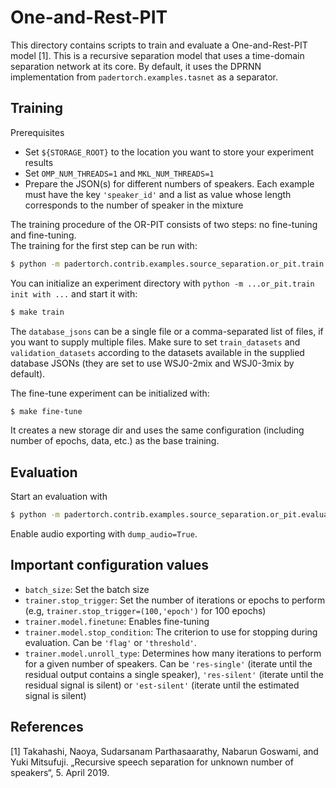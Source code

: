 One-and-Rest-PIT
================

This directory contains scripts to train and evaluate a One-and-Rest-PIT model [1].
This is a recursive separation model that uses a time-domain separation network at its core.
By default, it uses the DPRNN implementation from `padertorch.examples.tasnet` as a separator.

Training
--------

Prerequisites

 - Set `${STORAGE_ROOT}` to the location you want to store your experiment results
 - Set `OMP_NUM_THREADS=1` and `MKL_NUM_THREADS=1`
 - Prepare the JSON(s) for different numbers of speakers. Each example must have the key `'speaker_id'` and a list as 
     value whose length corresponds to the number of speaker in the mixture

The training procedure of the OR-PIT consists of two steps: no fine-tuning and fine-tuning.     
The training for the first step can be run with:
     
```bash
$ python -m padertorch.contrib.examples.source_separation.or_pit.train with database_jsons=${path_to_your_jsons}
 ```

You can initialize an experiment directory with `python -m ...or_pit.train init with ...` and start it with: 

```bash
$ make train
```

The `database_jsons` can be a single file or a comma-separated list of files, if you want to supply multiple files.
Make sure to set `train_datasets` and `validation_datasets` according to the datasets available in the supplied 
database JSONs (they are set to use WSJ0-2mix and WSJ0-3mix by default).

The fine-tune experiment can be initialized with:

```bash
$ make fine-tune
```

It creates a new storage dir and uses the same configuration (including number of epochs, data, etc.) as the base training.

Evaluation
----------

Start an evaluation with 

```bash
$ python -m padertorch.contrib.examples.source_separation.or_pit.evaluate with model_path=${path_to_the_model_dir} database_json=${path_to_the_json} "datasets=['your','datasets']"
```

Enable audio exporting with `dump_audio=True`.

Important configuration values
------------------------------

 - `batch_size`: Set the batch size
 - `trainer.stop_trigger`: Set the number of iterations or epochs to perform (e.g, `trainer.stop_trigger=(100,'epoch')` for 100 epochs)
 - `trainer.model.finetune`: Enables fine-tuning
 - `trainer.model.stop_condition`: The criterion to use for stopping during evaluation. Can be `'flag'` or `'threshold'`.
 - `trainer.model.unroll_type`: Determines how many iterations to perform for a given number of speakers. Can be `'res-single'` (iterate until the residual output contains a single speaker), `'res-silent'` (iterate until the residual signal is silent) or `'est-silent'` (iterate until the estimated signal is silent)
 

References
----------

  [1] Takahashi, Naoya, Sudarsanam Parthasaarathy, Nabarun Goswami, and Yuki Mitsufuji. „Recursive speech 
        separation for unknown number of speakers“, 5. April 2019.
